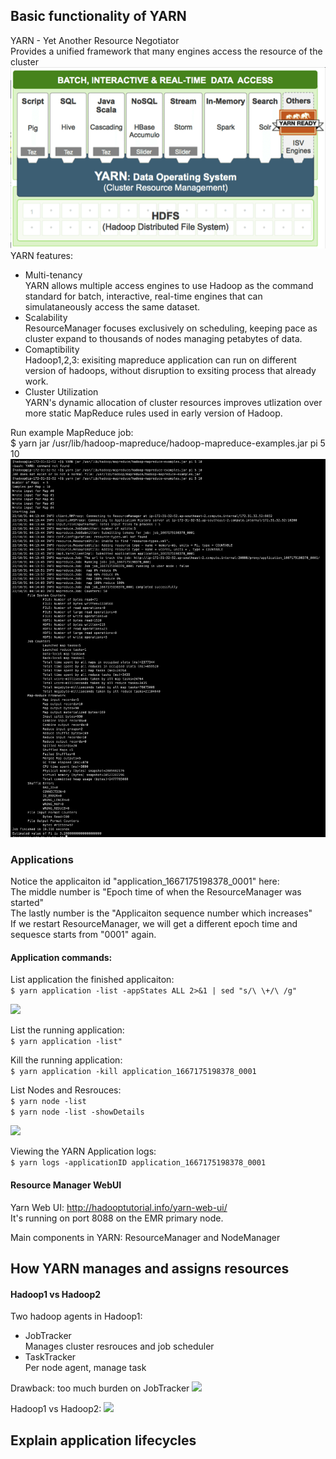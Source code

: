 ## Basic functionality of YARN
YARN - Yet Another Resource Negotiator<br/>
Provides a unified framework that many engines access the resource of the cluster
<img src="https://github.com/CorrineTan/Understanding-Hadoop-with-AWS-EMR/blob/main/Image/yarn_overall.png">
YARN features:
- Multi-tenancy<br/>
YARN allows multiple access engines to use Hadoop as the command standard for batch, interactive, real-time engines that can simulataneously access the same dataset.<br/>
- Scalability<br/>
ResourceManager focuses exclusively on scheduling, keeping pace as cluster expand to thousands of nodes managing petabytes of data.<br/>
- Comaptibility<br/>
Hadoop1,2,3: exisiting mapreduce application can run on different version of hadoops, without disruption to exsiting process that already work. <br/>
- Cluster Utilization <br/>
YARN's dynamic allocation of cluster resources improves utlization over more static MapReduce rules used in early version of Hadoop.

Run example MapReduce job:<br/>
$ yarn jar /usr/lib/hadoop-mapreduce/hadoop-mapreduce-examples.jar pi 5 10
<img src="https://github.com/CorrineTan/Understanding-Hadoop-with-AWS-EMR/blob/main/Image/example_mapreduce_job.png">

### Applications
Notice the applicaiton id "application_1667175198378_0001" here:<br/>
The middle number is "Epoch time of when the ResourceManager was started"<br/>
The lastly number is the "Applicaiton sequence number which increases"<br/>
If we restart ResourceManager, we will get a different epoch time and sequesce starts from "0001" again.

#### Application commands:
List application the finished applicaiton: <br/>
```$ yarn application -list -appStates ALL 2>&1 | sed "s/\ \+/\ /g"```

<img src="https://github.com/CorrineTan/Understanding-Hadoop-with-AWS-EMR/blob/main/Image/mapreduce_list_application.png">

List the running application: <br/>
```$ yarn application -list"```

Kill the running application: <br/>
```$ yarn application -kill application_1667175198378_0001```

List Nodes and Resrouces: <br/>
```$ yarn node -list``` <br/>
```$ yarn node -list -showDetails``` 

<img src="https://github.com/CorrineTan/Understanding-Hadoop-with-AWS-EMR/blob/main/Image/yarn_node_list.png">

Viewing the YARN Application logs: <br/>
```$ yarn logs -applicationID application_1667175198378_0001``` <br/>

#### Resource Manager WebUI
Yarn Web UI: http://hadooptutorial.info/yarn-web-ui/ <br/>
It's running on port 8088 on the EMR primary node.

Main components in YARN: ResourceManager and NodeManager

## How YARN manages and assigns resources

#### Hadoop1 vs Hadoop2

Two hadoop agents in Hadoop1: <br/>
 - JobTracker <br/>
Manages cluster resrouces and job scheduler <br/>
 - TaskTracker <br/>
Per node agent, manage task 

Drawback: too much burden on JobTracker
<img src="https://github.com/CorrineTan/Understanding-Hadoop-with-AWS-EMR/blob/main/Image/yarn_jobtracker_tasktracker.png">

Hadoop1 vs Hadoop2:
<img src="https://github.com/CorrineTan/Understanding-Hadoop-with-AWS-EMR/blob/main/Image/hadoop1_vs_hadoop2.png">

## Explain application lifecycles
